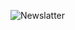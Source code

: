 ![Newslatter](https://user-images.githubusercontent.com/86536261/168187559-5f3f6610-7425-40f4-a982-db1e67c71f8d.png)
